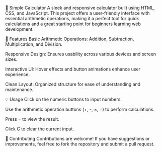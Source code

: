 📱 Simple Calculator
A sleek and responsive calculator built using HTML, CSS, and JavaScript. This project offers a user-friendly interface with essential arithmetic operations, making it a perfect tool for quick calculations and a great starting point for beginners learning web development.

🚀 Features
Basic Arithmetic Operations: Addition, Subtraction, Multiplication, and Division.

Responsive Design: Ensures usability across various devices and screen sizes.

Interactive UI: Hover effects and button animations enhance user experience.

Clean Layout: Organized structure for ease of understanding and maintenance.

💡 Usage
Click on the numeric buttons to input numbers.

Use the arithmetic operation buttons (+, -, ×, ÷) to perform calculations.

Press = to view the result.

Click C to clear the current input.

🤝 Contributing
Contributions are welcome! If you have suggestions or improvements, feel free to fork the repository and submit a pull request.
